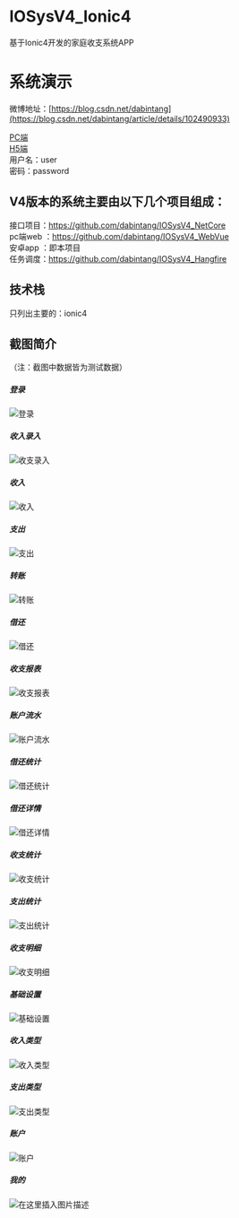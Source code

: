 # IOSysV4_Ionic4
基于Ionic4开发的家庭收支系统APP

# 系统演示 
微博地址：[https://blog.csdn.net/dabintang](https://blog.csdn.net/dabintang/article/details/102490933)   

[PC端](http://139.9.64.181:8002/)  
[H5端](http://139.9.64.181:8001/)  
用户名：user  
密码：password  

## V4版本的系统主要由以下几个项目组成：  
接口项目：https://github.com/dabintang/IOSysV4_NetCore   
pc端web ：https://github.com/dabintang/IOSysV4_WebVue  
安卓app ：即本项目  
任务调度：https://github.com/dabintang/IOSysV4_Hangfire   

## 技术栈  
只列出主要的：ionic4  

## 截图简介  
（注：截图中数据皆为测试数据）  
##### 登录
![登录](https://img-blog.csdnimg.cn/20191010215528901.png?x-oss-process=image/watermark,type_ZmFuZ3poZW5naGVpdGk,shadow_10,text_aHR0cHM6Ly9ibG9nLmNzZG4ubmV0L2RhYmludGFuZw==,size_16,color_FFFFFF,t_70)
##### 收入录入
![收支录入](https://img-blog.csdnimg.cn/20191010215602469.png?x-oss-process=image/watermark,type_ZmFuZ3poZW5naGVpdGk,shadow_10,text_aHR0cHM6Ly9ibG9nLmNzZG4ubmV0L2RhYmludGFuZw==,size_16,color_FFFFFF,t_70)
##### 收入
![收入](https://img-blog.csdnimg.cn/20191010215634453.png?x-oss-process=image/watermark,type_ZmFuZ3poZW5naGVpdGk,shadow_10,text_aHR0cHM6Ly9ibG9nLmNzZG4ubmV0L2RhYmludGFuZw==,size_16,color_FFFFFF,t_70)
##### 支出
![支出](https://img-blog.csdnimg.cn/20191010215654178.png?x-oss-process=image/watermark,type_ZmFuZ3poZW5naGVpdGk,shadow_10,text_aHR0cHM6Ly9ibG9nLmNzZG4ubmV0L2RhYmludGFuZw==,size_16,color_FFFFFF,t_70)
##### 转账
![转账](https://img-blog.csdnimg.cn/20191010215721622.png?x-oss-process=image/watermark,type_ZmFuZ3poZW5naGVpdGk,shadow_10,text_aHR0cHM6Ly9ibG9nLmNzZG4ubmV0L2RhYmludGFuZw==,size_16,color_FFFFFF,t_70)
##### 借还
![借还](https://img-blog.csdnimg.cn/20191010215739133.png?x-oss-process=image/watermark,type_ZmFuZ3poZW5naGVpdGk,shadow_10,text_aHR0cHM6Ly9ibG9nLmNzZG4ubmV0L2RhYmludGFuZw==,size_16,color_FFFFFF,t_70)
##### 收支报表
![收支报表](https://img-blog.csdnimg.cn/20191010215757579.png?x-oss-process=image/watermark,type_ZmFuZ3poZW5naGVpdGk,shadow_10,text_aHR0cHM6Ly9ibG9nLmNzZG4ubmV0L2RhYmludGFuZw==,size_16,color_FFFFFF,t_70)
##### 账户流水
![账户流水](https://img-blog.csdnimg.cn/20191010215815800.png?x-oss-process=image/watermark,type_ZmFuZ3poZW5naGVpdGk,shadow_10,text_aHR0cHM6Ly9ibG9nLmNzZG4ubmV0L2RhYmludGFuZw==,size_16,color_FFFFFF,t_70)
##### 借还统计
![借还统计](https://img-blog.csdnimg.cn/20191010215842352.png?x-oss-process=image/watermark,type_ZmFuZ3poZW5naGVpdGk,shadow_10,text_aHR0cHM6Ly9ibG9nLmNzZG4ubmV0L2RhYmludGFuZw==,size_16,color_FFFFFF,t_70)
##### 借还详情
![借还详情](https://img-blog.csdnimg.cn/20191010215901876.png?x-oss-process=image/watermark,type_ZmFuZ3poZW5naGVpdGk,shadow_10,text_aHR0cHM6Ly9ibG9nLmNzZG4ubmV0L2RhYmludGFuZw==,size_16,color_FFFFFF,t_70)
##### 收支统计
![收支统计](https://img-blog.csdnimg.cn/2019101021592261.png?x-oss-process=image/watermark,type_ZmFuZ3poZW5naGVpdGk,shadow_10,text_aHR0cHM6Ly9ibG9nLmNzZG4ubmV0L2RhYmludGFuZw==,size_16,color_FFFFFF,t_70)
##### 支出统计
![支出统计](https://img-blog.csdnimg.cn/20191010215942449.png?x-oss-process=image/watermark,type_ZmFuZ3poZW5naGVpdGk,shadow_10,text_aHR0cHM6Ly9ibG9nLmNzZG4ubmV0L2RhYmludGFuZw==,size_16,color_FFFFFF,t_70)
##### 收支明细
![收支明细](https://img-blog.csdnimg.cn/20191010220011492.png?x-oss-process=image/watermark,type_ZmFuZ3poZW5naGVpdGk,shadow_10,text_aHR0cHM6Ly9ibG9nLmNzZG4ubmV0L2RhYmludGFuZw==,size_16,color_FFFFFF,t_70)
##### 基础设置
![基础设置](https://img-blog.csdnimg.cn/20191010220043836.png?x-oss-process=image/watermark,type_ZmFuZ3poZW5naGVpdGk,shadow_10,text_aHR0cHM6Ly9ibG9nLmNzZG4ubmV0L2RhYmludGFuZw==,size_16,color_FFFFFF,t_70)
##### 收入类型
![收入类型](https://img-blog.csdnimg.cn/20191010220105231.png?x-oss-process=image/watermark,type_ZmFuZ3poZW5naGVpdGk,shadow_10,text_aHR0cHM6Ly9ibG9nLmNzZG4ubmV0L2RhYmludGFuZw==,size_16,color_FFFFFF,t_70)
##### 支出类型
![支出类型](https://img-blog.csdnimg.cn/20191010220124709.png?x-oss-process=image/watermark,type_ZmFuZ3poZW5naGVpdGk,shadow_10,text_aHR0cHM6Ly9ibG9nLmNzZG4ubmV0L2RhYmludGFuZw==,size_16,color_FFFFFF,t_70)
##### 账户
![账户](https://img-blog.csdnimg.cn/20191010220142978.png?x-oss-process=image/watermark,type_ZmFuZ3poZW5naGVpdGk,shadow_10,text_aHR0cHM6Ly9ibG9nLmNzZG4ubmV0L2RhYmludGFuZw==,size_16,color_FFFFFF,t_70)
##### 我的
![在这里插入图片描述](https://img-blog.csdnimg.cn/20191010220159992.png?x-oss-process=image/watermark,type_ZmFuZ3poZW5naGVpdGk,shadow_10,text_aHR0cHM6Ly9ibG9nLmNzZG4ubmV0L2RhYmludGFuZw==,size_16,color_FFFFFF,t_70)
